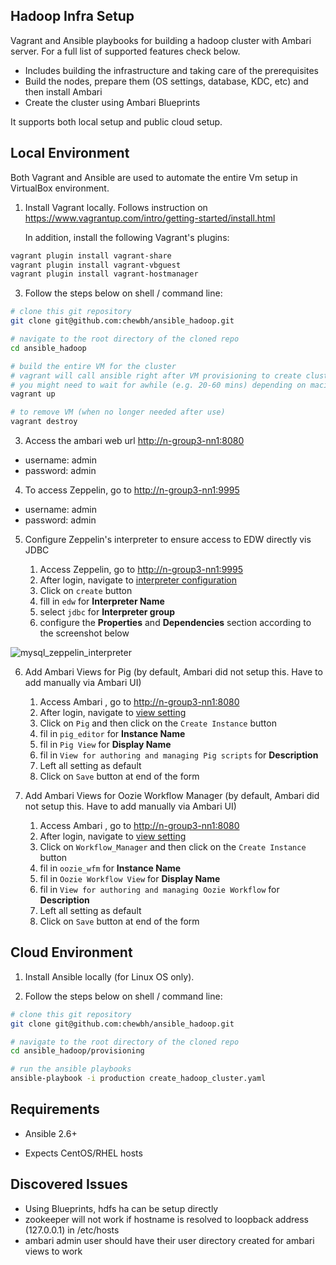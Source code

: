 ## Hadoop Infra Setup

Vagrant and Ansible playbooks for building a hadoop cluster with Ambari server.
For a full list of supported features check below.

- Includes building the infrastructure and taking care of the prerequisites
- Build the nodes, prepare them (OS settings, database, KDC, etc) and then install Ambari
- Create the cluster using Ambari Blueprints

It supports both local setup and public cloud setup.

Local Environment
------------------

Both Vagrant and Ansible are used to automate the entire Vm setup in VirtualBox environment.


1. Install Vagrant locally. Follows instruction on https://www.vagrantup.com/intro/getting-started/install.html

   In addition, install the following Vagrant's plugins:

```sh
vagrant plugin install vagrant-share
vagrant plugin install vagrant-vbguest
vagrant plugin install vagrant-hostmanager
```

3. Follow the steps below on shell / command line:

```sh
# clone this git repository
git clone git@github.com:chewbh/ansible_hadoop.git

# navigate to the root directory of the cloned repo
cd ansible_hadoop

# build the entire VM for the cluster
# vagrant will call ansible right after VM provisioning to create cluster
# you might need to wait for awhile (e.g. 20-60 mins) depending on macine specs and internet speed
vagrant up

# to remove VM (when no longer needed after use)
vagrant destroy

```

3. Access the ambari web url [http://n-group3-nn1:8080](http://n-group3-nn1:8080)

 - username: admin
 - password: admin

4. To access Zeppelin, go to [http://n-group3-nn1:9995](http://n-group3-nn1:9995)

 - username: admin
 - password: admin

5. Configure Zeppelin's interpreter to ensure access to EDW directly vis JDBC

    1. Access Zeppelin, go to [http://n-group3-nn1:9995](http://n-group3-nn1:9995)
    2. After login, navigate to [interpreter configuration](http://n-group3-nn1:9995/#/interpreter)
    3. Click on `create` button
    4. fill in `edw` for **Interpreter Name**
    5. select `jdbc` for **Interpreter group**
    6. configure the **Properties** and **Dependencies** section according to the screenshot below

![mysql_zeppelin_interpreter](/screenshots/mysql_zeppelin_interpreter.png)

6. Add Ambari Views for Pig (by default, Ambari did not setup this. Have to add manually via Ambari UI)

    1. Access Ambari , go to [http://n-group3-nn1:8080](http://n-group3-nn1:8080)
    2. After login, navigate to [view setting](http://n-group3-nn1:8080/views/ADMIN_VIEW/2.6.2.2/INSTANCE/#/views)
    3. Click on `Pig` and then click on the `Create Instance` button
    4. fil in `pig_editor` for **Instance Name**
    5. fil in `Pig View` for **Display Name**
    6. fil in `View for authoring and managing Pig scripts` for **Description**
    7. Left all setting as default
    8. Click on `Save` button at end of the form

7. Add Ambari Views for Oozie Workflow Manager (by default, Ambari did not setup this. Have to add manually via Ambari UI)

    1. Access Ambari , go to [http://n-group3-nn1:8080](http://n-group3-nn1:8080)
    2. After login, navigate to [view setting](http://n-group3-nn1:8080/views/ADMIN_VIEW/2.6.2.2/INSTANCE/#/views)
    3. Click on `Workflow_Manager` and then click on the `Create Instance` button
    4. fil in `oozie_wfm` for **Instance Name**
    5. fil in `Oozie Workflow View` for **Display Name**
    6. fil in `View for authoring and managing Oozie Workflow` for **Description**
    7. Left all setting as default
    8. Click on `Save` button at end of the form


Cloud Environment
------------------

1. Install Ansible locally (for Linux OS only).

2. Follow the steps below on shell / command line:

```sh
# clone this git repository
git clone git@github.com:chewbh/ansible_hadoop.git

# navigate to the root directory of the cloned repo
cd ansible_hadoop/provisioning

# run the ansible playbooks
ansible-playbook -i production create_hadoop_cluster.yaml
```

Requirements
-------------

- Ansible 2.6+

- Expects CentOS/RHEL hosts


Discovered Issues
-------------------

- Using Blueprints, hdfs ha can be setup directly
- zookeeper will not work if hostname is resolved to loopback address (127.0.0.1) in /etc/hosts
- ambari admin user should have their user directory created for ambari views to work
